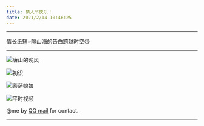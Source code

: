 ```yaml
---
title: 情人节快乐！
date: 2021/2/14 10:46:25
---
```

****
情长纸短~隔山海的告白跨越时空😘
****
![唐山的晚风](https://6865-hello-cloudbase-2gakk30q90deda64-1304927187.tcb.qcloud.la/%E7%81%AB%E9%94%85%E5%90%88%E7%85%A72.jpg?sign=131ce951e4b11fe399491063d1024158&t=1613267989)

![初识](https://6865-hello-cloudbase-2gakk30q90deda64-1304927187.tcb.qcloud.la/%E5%88%9D%E8%AF%86.jpg?sign=0eac2189e94208fa2a0e1c957b572642&t=1613267941)

![菩萨娘娘](https://6865-hello-cloudbase-2gakk30q90deda64-1304927187.tcb.qcloud.la/%E8%8F%A9%E8%90%A8%E5%A8%98%E5%A8%98.jpg?sign=6a28be9996e0ad45aa7f3796fc272c1f&t=1613268034)

![平时视频](https://6865-hello-cloudbase-2gakk30q90deda64-1304927187.tcb.qcloud.la/%E8%A7%86%E9%A2%91%E7%85%A7%E7%89%87.jpg?sign=b9aab75b6ae10e8c3ac16b8e8de96a5c&t=1613268051)

@me by [QQ mail](mailto:1806551315@qq.com) for contact.
****
<head>
    <script src='//unpkg.com/valine/dist/Valine.min.js'></script>
</head>
<body>
    <div id="vcomments"></div>
    <script>
        new Valine({
            el: '#vcomments',
            appId: 'ISuwoA8oOL1mnqT3lDvWpH6U-gzGzoHsz',
            appKey: 'DV0aJ4ikFpvT79Ee2EWfJaWG'
        })
    </script>
</body>
